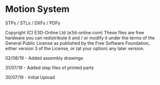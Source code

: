 # Motion System
STPs / STLs / DXFs / PDFs

Copyright (C) E3D-Online Ltd (e3d-online.com) These files are free hardware you can redistribute it and / or modify it under the terms of the General Public License as published by the Free Software Foundation, either version 3 of the License, or (at your option) any later version.

02/08/19 - Added assembly drawings

31/07/19 - Added step files of printed parts

30/07/19 - Initial Upload
